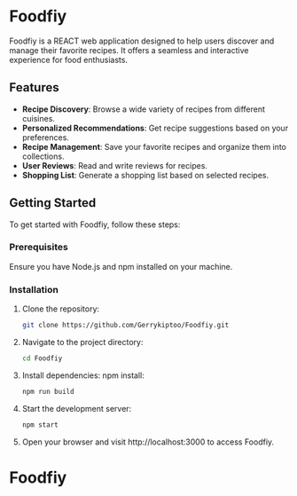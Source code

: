 # Foodfiy

Foodfiy is a REACT web application designed to help users discover and manage their favorite recipes. It offers a seamless and interactive experience for food enthusiasts.

## Features

- **Recipe Discovery**: Browse a wide variety of recipes from different cuisines.
- **Personalized Recommendations**: Get recipe suggestions based on your preferences.
- **Recipe Management**: Save your favorite recipes and organize them into collections.
- **User Reviews**: Read and write reviews for recipes.
- **Shopping List**: Generate a shopping list based on selected recipes.

## Getting Started

To get started with Foodfiy, follow these steps:

### Prerequisites

Ensure you have Node.js and npm installed on your machine.

### Installation

1. Clone the repository:
   ```bash
   git clone https://github.com/Gerrykiptoo/Foodfiy.git
   ```
2. Navigate to the project directory:
   ```bash
   cd Foodfiy
3. Install dependencies:
   npm install:
    ``` bash
   npm run build
4. Start the development server:
   ```bash
   npm start
5. Open your browser and visit http://localhost:3000 to access Foodfiy.

# Foodfiy
